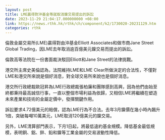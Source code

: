 ```yaml
---
layout: post
title: LME贏得對沖基金等就取消鎳交易提出的訴訟
date: 2023-11-29 21:04:17.000000000 +08:00
link: https://news.rthk.hk/rthk/ch/component/k2/1730020-20231129.htm
categories: rthk
---
```


倫敦金屬交易所(LME)贏得對由沖基金Elliott Associates和做市商Jane Street Global Trading，因LME去年取消逾百億美元鎳交易而提出的訴訟。

倫敦高等法院在一份書面裁決駁回Elliott和Jane Street的法律挑戰。

港交所主席史美倫認為，法院維持LME和LME Clear所做決定的合法性，不僅對LME和港交所來說是個好消息，對全球交易所來說也是個好消息。

港交所行政總裁歐冠昇為LME行政總裁張柏廉和團隊感到高興，因為他們由始至終都秉持最高誠信行事，一直以整個市場利益為依歸，又相信LME將繼續在塑造未來產業和技術的金屬定價中，發揮關鍵作用。

訴訟要求4.72億美元的賠償，認為LME行為不合法。去年3月鎳價在幾小時內飆升1倍，突破每噸10萬美元，LME取消120億美元的鎳交易。

另外，LME清算部門表示，下月1日起，將最低違約基金規模。降低基金最低規模，表明銅、鋁、鋅、鉛和鎳等工業金屬的交易波動性降低。
